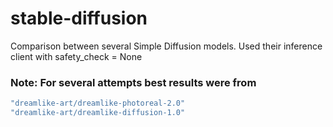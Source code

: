 # stable-diffusion
Comparison between several Simple Diffusion models. Used their inference client with safety_check = None

### Note: For several attempts best results were from
```bash
"dreamlike-art/dreamlike-photoreal-2.0"  
"dreamlike-art/dreamlike-diffusion-1.0"
```
